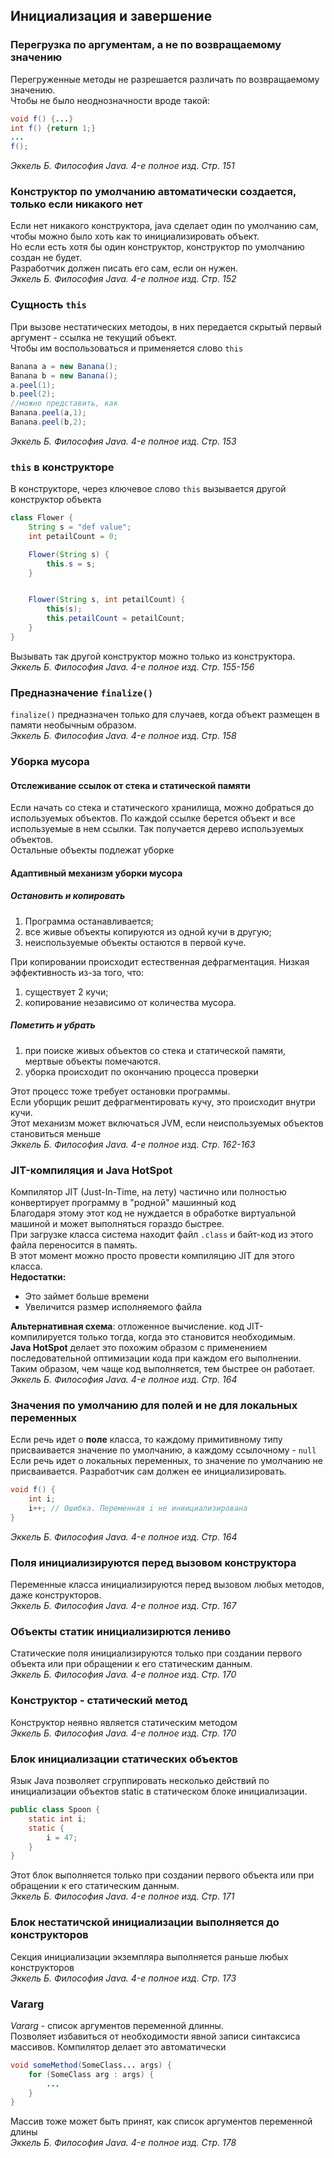 ## Инициализация и завершение
### Перегрузка по аргументам, а не по возвращаемому значению
Перегруженные методы не разрешается различать по возвращаемому значению.<br/>
Чтобы не было неоднозначности вроде такой:
```java
void f() {...}
int f() {return 1;}
...
f();
```
_Эккель Б. Философия Java. 4-е полное изд. Стр. 151_

### Конструктор по умолчанию автоматически создается, только если никакого нет
Если нет никакого конструктора, java сделает один по умолчанию сам, чтобы можно было хоть как то инициализировать объект.<br/>
Но если есть хотя бы один конструктор, конструктор по умолчанию создан не будет.<br/>
Разработчик должен писать его сам, если он нужен.<br/>
_Эккель Б. Философия Java. 4-е полное изд. Стр. 152_

### Сущность `this`
При вызове нестатических методоы, в них передается скрытый первый аргумент - ссылка не текущий объект.<br/>
Чтобы им воспользоваться и применяется слово `this`
```java
Banana a = new Banana();
Banana b = new Banana();
a.peel(1);
b.peel(2);
//можно представить, как
Banana.peel(a,1);
Banana.peel(b,2);
```
_Эккель Б. Философия Java. 4-е полное изд. Стр. 153_

### `this` в конструкторе
В конструкторе, через ключевое слово `this` вызывается другой конструктор объекта
```java
class Flower {
    String s = "def value";
    int petailCount = 0;

    Flower(String s) {
        this.s = s;
    }


    Flower(String s, int petailCount) {
        this(s);
        this.petailCount = petailCount;
    }
}
```
Вызывать так другой конструктор можно только из конструктора.<br/>
_Эккель Б. Философия Java. 4-е полное изд. Стр. 155-156_

### Предназначение `finalize()`
`finalize()` предназначен только для случаев, когда объект размещен в памяти необычным образом.<br/>
_Эккель Б. Философия Java. 4-е полное изд. Стр. 158_

### Уборка мусора
#### Отслеживание ссылок от стека и статической памяти
Если начать со стека и статического хранилища, можно добраться до используемых объектов. По каждой ссылке берется объект и все используемые в нем ссылки. Так получается дерево используемых объектов.<br/>
Остальные объекты подлежат уборке<br/>
#### Адаптивный механизм уборки мусора
##### Остановить и копировать
1. Программа останавливается;
1. все живые объекты копируются из одной кучи в другую;
1. неиспользуемые объекты остаются в первой куче.

При копировании происходит естественная дефрагментация.
Низкая эффективность из-за того, что:
1. существует 2 кучи;
1. копирование независимо от количества мусора.
##### Пометить и убрать
1. при поиске живых объектов со стека и статической памяти, мертвые объекты помечаются.
1. уборка происходит по окончанию процесса проверки

Этот процесс тоже требует остановки программы.<br/>
Если уборщик решит дефрагментировать кучу, это происходит внутри кучи.<br/>
Этот механизм может включаться JVM, если неиспользуемых объектов становиться меньше<br/>
_Эккель Б. Философия Java. 4-е полное изд. Стр. 162-163_

### JIT-компиляция и Java HotSpot
Компилятор JIT (Just-In-Time, на лету) частично или полностью конвертирует программу в "родной" машинный код<br/>
Благодаря этому этот код не нуждается в обработке виртуальной машиной и может выполняться гораздо быстрее.<br/>
При загрузке класса система находит файл `.class` и байт-код из этого файла переносится в память.<br/>
В этот момент можно просто провести компиляцию JIT для этого класса.<br/>
**Недостатки:**<br/>
* Это займет больше времени
* Увеличится размер исполняемого файла

**Альтернативная схема**: отложенное вычисление. код JIT-компилируется только тогда, когда это становится необходимым.<br/>
**Java HotSpot** делает это похожим образом с применением последовательной оптимизации кода при каждом его выполнении.<br/>
Таким образом, чем чаще код выполняется, тем быстрее он работает.<br/>
_Эккель Б. Философия Java. 4-е полное изд. Стр. 164_

### Значения по умолчанию для полей и не для локальных переменных
Если речь идет о **поле** класса, то каждому примитивному типу присваивается значение по умолчанию, а каждому ссылочному - `null`<br/>
Если речь идет о локальных переменных, то значение по умолчанию не присваивается. Разработчик сам должен ее инициализировать.
```java
void f() {
    int i;
    i++; // Ошибка. Переменная i не иниициализирована
}
```
_Эккель Б. Философия Java. 4-е полное изд. Стр. 164_

### Поля инициализируются перед вызовом конструктора
Переменные класса инициализируются перед вызовом любых методов, даже конструкторов.<br/>
_Эккель Б. Философия Java. 4-е полное изд. Стр. 167_

### Объекты статик инициализирются лениво
Статические поля инициализируются только при создании первого объекта или при обращении к его статическим данным.<br/>
_Эккель Б. Философия Java. 4-е полное изд. Стр. 170_

### Конструктор - статический метод
Конструктор неявно является статическим методом<br/>
_Эккель Б. Философия Java. 4-е полное изд. Стр. 170_

### Блок инициализации статических объектов
Язык Java позволяет сгруппировать несколько действий по инициализации объектов static в статическом блоке инициализации.
```java
public class Spoon {
    static int i;
    static {
        i = 47;
    }
}
```
Этот блок выполняется только при создании первого объекта или при обращении к его статическим данным.<br/>
_Эккель Б. Философия Java. 4-е полное изд. Стр. 171_

### Блок нестатичской инициализации выполняется до конструкторов
Секция инициализации экземпляра выполняется раньше любых конструкторов<br/>
_Эккель Б. Философия Java. 4-е полное изд. Стр. 173_

### Vararg
*Vararg* - список аргументов переменной длинны.<br/>
Позволяет избавиться от необходимости явной записи синтаксиса массивов. Компилятор делает это автоматически<br/>
```java
void someMethod(SomeClass... args) {
    for (SomeClass arg : args) {
        ...
    }
}
```
Массив тоже может быть принят, как список аргументов переменной длины<br/>
_Эккель Б. Философия Java. 4-е полное изд. Стр. 178_
